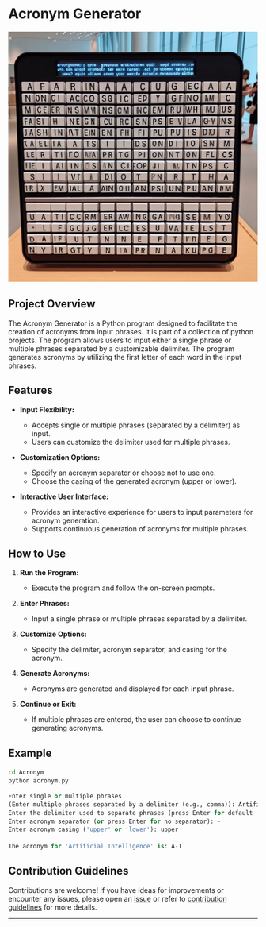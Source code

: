 # Acronym Generator

![acronym](../../assets/images/readme_images/acronym.png)

## Project Overview

The Acronym Generator is a Python program designed to facilitate the creation of acronyms from input phrases. It is part of a collection of python projects. The program allows users to input either a single phrase or multiple phrases separated by a customizable delimiter. The program generates acronyms by utilizing the first letter of each word in the input phrases.

## Features

- **Input Flexibility:**

  - Accepts single or multiple phrases (separated by a delimiter) as input.
  - Users can customize the delimiter used for multiple phrases.

- **Customization Options:**

  - Specify an acronym separator or choose not to use one.
  - Choose the casing of the generated acronym (upper or lower).

- **Interactive User Interface:**
  - Provides an interactive experience for users to input parameters for acronym generation.
  - Supports continuous generation of acronyms for multiple phrases.

## How to Use

1. **Run the Program:**

   - Execute the program and follow the on-screen prompts.

2. **Enter Phrases:**

   - Input a single phrase or multiple phrases separated by a delimiter.

3. **Customize Options:**

   - Specify the delimiter, acronym separator, and casing for the acronym.

4. **Generate Acronyms:**

   - Acronyms are generated and displayed for each input phrase.

5. **Continue or Exit:**
   - If multiple phrases are entered, the user can choose to continue generating acronyms.

## Example

```bash
cd Acronym
python acronym.py
```

```python
Enter single or multiple phrases
(Enter multiple phrases separated by a delimiter (e.g., comma)): Artificial Intelligence
Enter the delimiter used to separate phrases (press Enter for default ','):
Enter acronym separator (or press Enter for no separator): -
Enter acronym casing ('upper' or 'lower'): upper

The acronym for 'Artificial Intelligence' is: A-I
```

## Contribution Guidelines

Contributions are welcome! If you have ideas for improvements or encounter any issues, please open an [issue](https://github.com/vrm-piyush/Python-Projects/issues/new/choose) or refer to [contribution guidelines](../../CONTRIBUTING.md) for more details.

---
